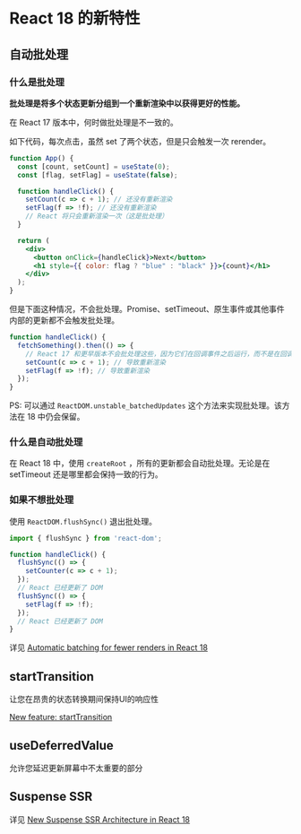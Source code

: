 # React 18 的新特性

## 自动批处理

### 什么是批处理

**批处理是将多个状态更新分组到一个重新渲染中以获得更好的性能。**

在 React 17 版本中，何时做批处理是不一致的。

如下代码，每次点击，虽然 set 了两个状态，但是只会触发一次 rerender。

```jsx
function App() {
  const [count, setCount] = useState(0);
  const [flag, setFlag] = useState(false);

  function handleClick() {
    setCount(c => c + 1); // 还没有重新渲染
    setFlag(f => !f); // 还没有重新渲染
    // React 将只会重新渲染一次（这是批处理）
  }

  return (
    <div>
      <button onClick={handleClick}>Next</button>
      <h1 style={{ color: flag ? "blue" : "black" }}>{count}</h1>
    </div>
  );
}
```

但是下面这种情况，不会批处理。Promise、setTimeout、原生事件或其他事件内部的更新都不会触发批处理。

```jsx
function handleClick() {
  fetchSomething().then(() => {
    // React 17 和更早版本不会批处理这些，因为它们在回调事件之后运行，而不是在回调期间运行
    setCount(c => c + 1); // 导致重新渲染
    setFlag(f => !f); // 导致重新渲染
  });
}
```

PS: 可以通过 `ReactDOM.unstable_batchedUpdates` 这个方法来实现批处理。该方法在 18 中仍会保留。

### 什么是自动批处理

在 React 18 中，使用 `createRoot` ，所有的更新都会自动批处理。无论是在 setTimeout 还是哪里都会保持一致的行为。

### 如果不想批处理

使用 `ReactDOM.flushSync()` 退出批处理。

```jsx
import { flushSync } from 'react-dom';

function handleClick() {
  flushSync(() => {
    setCounter(c => c + 1);
  });
  // React 已经更新了 DOM
  flushSync(() => {
    setFlag(f => !f);
  });
  // React 已经更新了 DOM
}
```



详见 [Automatic batching for fewer renders in React 18](https://github.com/reactwg/react-18/discussions/21)



## startTransition

让您在昂贵的状态转换期间保持UI的响应性

[New feature: startTransition](https://github.com/reactwg/react-18/discussions/41)

## useDeferredValue

允许您延迟更新屏幕中不太重要的部分

## Suspense SSR

详见 [New Suspense SSR Architecture in React 18](https://github.com/reactwg/react-18/discussions/37)


